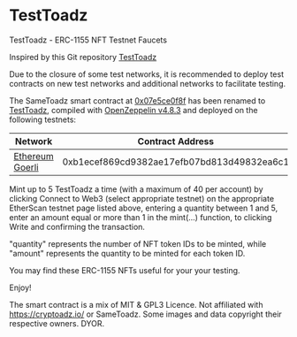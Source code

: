 # TestToadz

TestToadz - ERC-1155 NFT Testnet Faucets

Inspired by this Git repository [TestToadz](https://github.com/bokkypoobah/TestToadz)

Due to the closure of some test networks, it is recommended to deploy test contracts on new test networks and additional networks to facilitate testing.

The SameToadz smart contract at [0x07e5ce0f8f](https://etherscan.io/address/0x07e5ce0f8fa46031a1dcc8cb2530f0a52019830d#code) has been renamed to [TestToadz](contracts/TestToadz.sol), compiled with [OpenZeppelin v4.8.3](https://github.com/OpenZeppelin/openzeppelin-contracts/releases/tag/v4.8.3) and deployed on the following testnets:

|  Network   | Contract Address  |
|  ----  | ----  | 
| [Ethereum Goerli](https://goerli.etherscan.io/address/0xb1ecef869cd9382ae17efb07bd813d49832ea6c1#writeContract)  | 0xb1ecef869cd9382ae17efb07bd813d49832ea6c1 | 


Mint up to 5 TestToadz a time (with a maximum of 40 per account) by clicking Connect to Web3 (select appropriate testnet) on the appropriate EtherScan testnet page listed above, entering a quantity between 1 and 5, enter an amount equal or more than 1 in the mint(...) function, to clicking Write and confirming the transaction.

"quantity" represents the number of NFT token IDs to be minted, while "amount" represents the quantity to be minted for each token ID.

You may find these ERC-1155 NFTs useful for your your testing.



Enjoy!

The smart contract is a mix of MIT & GPL3 Licence. Not affiliated with https://cryptoadz.io/ or SameToadz. Some images and data copyright their respective owners. DYOR.
